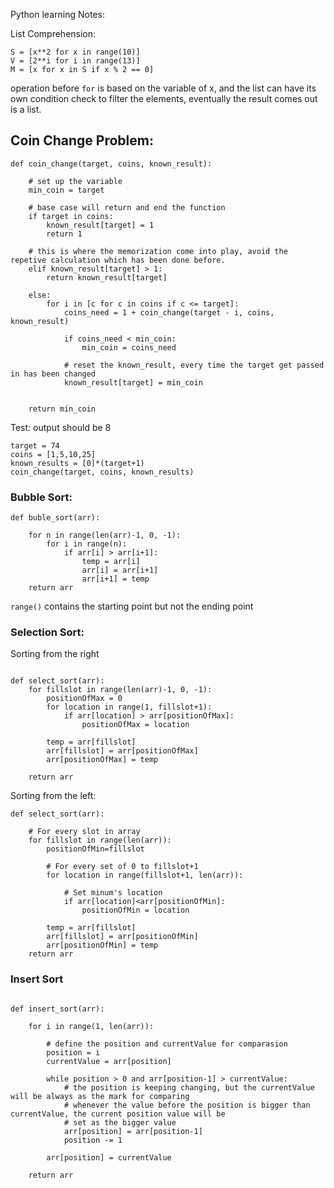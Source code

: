 Python learning Notes:

List Comprehension:

```
S = [x**2 for x in range(10)]
V = [2**i for i in range(13)]
M = [x for x in S if x % 2 == 0]
```

operation before `for` is based on the variable of x, and the list can have its own condition check to filter the elements,
eventually the result comes out is a list.

## Coin Change Problem:

```
def coin_change(target, coins, known_result):
    
    # set up the variable
    min_coin = target
    
    # base case will return and end the function
    if target in coins: 
        known_result[target] = 1
        return 1
    
    # this is where the memorization come into play, avoid the repetive calculation which has been done before.
    elif known_result[target] > 1:
        return known_result[target]
    
    else:
        for i in [c for c in coins if c <= target]:
            coins_need = 1 + coin_change(target - i, coins, known_result)
            
            if coins_need < min_coin:
                min_coin = coins_need
            
            # reset the known_result, every time the target get passed in has been changed
            known_result[target] = min_coin
            
    
    return min_coin
  ```
Test: output should be 8  
```
target = 74
coins = [1,5,10,25]
known_results = [0]*(target+1)
coin_change(target, coins, known_results)
```

### Bubble Sort:

```
def buble_sort(arr):
    
    for n in range(len(arr)-1, 0, -1):
        for i in range(n):
            if arr[i] > arr[i+1]:
                temp = arr[i]
                arr[i] = arr[i+1]
                arr[i+1] = temp
    return arr
```
`range()` contains the starting point but not the ending point

### Selection Sort:
Sorting from the right
```

def select_sort(arr):
    for fillslot in range(len(arr)-1, 0, -1):
        positionOfMax = 0
        for location in range(1, fillslot+1):
            if arr[location] > arr[positionOfMax]:
                positionOfMax = location
        
        temp = arr[fillslot]
        arr[fillslot] = arr[positionOfMax]
        arr[positionOfMax] = temp
    
    return arr    
```
Sorting from the left:

```
def select_sort(arr):
    
    # For every slot in array
    for fillslot in range(len(arr)):
        positionOfMin=fillslot

        # For every set of 0 to fillslot+1
        for location in range(fillslot+1, len(arr)):

            # Set minum's location
            if arr[location]<arr[positionOfMin]:
                positionOfMin = location

        temp = arr[fillslot]
        arr[fillslot] = arr[positionOfMin]
        arr[positionOfMin] = temp
    return arr

```
### Insert Sort

```

def insert_sort(arr):
    
    for i in range(1, len(arr)):
        
        # define the position and currentValue for comparasion
        position = i
        currentValue = arr[position]
        
        while position > 0 and arr[position-1] > currentValue:
            # the position is keeping changing, but the currentValue will be always as the mark for comparing
            # whenever the value before the position is bigger than currentValue, the current position value will be 
            # set as the bigger value
            arr[position] = arr[position-1]
            position -= 1
        
        arr[position] = currentValue
    
    return arr

```
